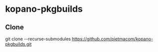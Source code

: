 # kopano-pkgbuilds

## Clone
git clone --recurse-submodules https://github.com/pietmacom/kopano-pkgbuilds.git
